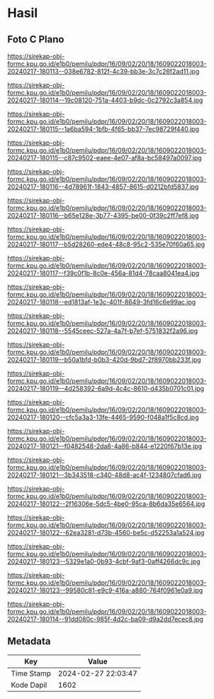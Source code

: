 # Hasil

## Foto C Plano

https://sirekap-obj-formc.kpu.go.id/e1b0/pemilu/pdpr/16/09/02/20/18/1609022018003-20240217-180113--038e6782-812f-4c39-bb3e-3c7c26f2ad11.jpg

https://sirekap-obj-formc.kpu.go.id/e1b0/pemilu/pdpr/16/09/02/20/18/1609022018003-20240217-180114--19c08120-751a-4403-b9dc-0c2792c3a854.jpg

https://sirekap-obj-formc.kpu.go.id/e1b0/pemilu/pdpr/16/09/02/20/18/1609022018003-20240217-180115--1a6ba594-1bfb-4f65-bb37-7ec98729f440.jpg

https://sirekap-obj-formc.kpu.go.id/e1b0/pemilu/pdpr/16/09/02/20/18/1609022018003-20240217-180115--c87c9502-eaee-4e07-af8a-bc58497a0097.jpg

https://sirekap-obj-formc.kpu.go.id/e1b0/pemilu/pdpr/16/09/02/20/18/1609022018003-20240217-180116--4d78961f-1843-4857-8615-d0212bfd5837.jpg

https://sirekap-obj-formc.kpu.go.id/e1b0/pemilu/pdpr/16/09/02/20/18/1609022018003-20240217-180116--b65e128e-3b77-4395-be00-0f39c2ff7ef8.jpg

https://sirekap-obj-formc.kpu.go.id/e1b0/pemilu/pdpr/16/09/02/20/18/1609022018003-20240217-180117--b5d28260-ede4-48c8-95c2-535e70f60a65.jpg

https://sirekap-obj-formc.kpu.go.id/e1b0/pemilu/pdpr/16/09/02/20/18/1609022018003-20240217-180117--f39c0f1b-8c0e-456a-81d4-78caa8041ea4.jpg

https://sirekap-obj-formc.kpu.go.id/e1b0/pemilu/pdpr/16/09/02/20/18/1609022018003-20240217-180118--ed1813af-1e3c-401f-8649-3fd16c6e99ac.jpg

https://sirekap-obj-formc.kpu.go.id/e1b0/pemilu/pdpr/16/09/02/20/18/1609022018003-20240217-180118--5545ceec-527a-4a7f-b7ef-5751832f2a96.jpg

https://sirekap-obj-formc.kpu.go.id/e1b0/pemilu/pdpr/16/09/02/20/18/1609022018003-20240217-180119--b50a1bfd-b0b3-420d-9bd7-2f8970bb233f.jpg

https://sirekap-obj-formc.kpu.go.id/e1b0/pemilu/pdpr/16/09/02/20/18/1609022018003-20240217-180119--4d258392-6a9d-4c4c-8610-d435b0701c01.jpg

https://sirekap-obj-formc.kpu.go.id/e1b0/pemilu/pdpr/16/09/02/20/18/1609022018003-20240217-180120--cfc5a3a3-13fe-4465-9590-f048a1f5c8cd.jpg

https://sirekap-obj-formc.kpu.go.id/e1b0/pemilu/pdpr/16/09/02/20/18/1609022018003-20240217-180121--f0482548-2da8-4a86-b844-e1220f67b13e.jpg

https://sirekap-obj-formc.kpu.go.id/e1b0/pemilu/pdpr/16/09/02/20/18/1609022018003-20240217-180121--3b343518-c340-48d8-ac4f-1234807cfad6.jpg

https://sirekap-obj-formc.kpu.go.id/e1b0/pemilu/pdpr/16/09/02/20/18/1609022018003-20240217-180122--2f16306e-5dc5-4be0-95ca-8b6da35e6564.jpg

https://sirekap-obj-formc.kpu.go.id/e1b0/pemilu/pdpr/16/09/02/20/18/1609022018003-20240217-180122--62ea3281-d73b-4560-be5c-d52253a1a524.jpg

https://sirekap-obj-formc.kpu.go.id/e1b0/pemilu/pdpr/16/09/02/20/18/1609022018003-20240217-180123--5329e1a0-0b93-4cbf-9af3-0aff4266dc9c.jpg

https://sirekap-obj-formc.kpu.go.id/e1b0/pemilu/pdpr/16/09/02/20/18/1609022018003-20240217-180123--99580c81-e9c9-416a-a880-764f0961e0a9.jpg

https://sirekap-obj-formc.kpu.go.id/e1b0/pemilu/pdpr/16/09/02/20/18/1609022018003-20240217-180114--91dd080c-985f-4d2c-ba09-d9a2dd7ecec8.jpg


## Metadata

| Key        | Value               |
| ---------- | ------------------- |
| Time Stamp | 2024-02-27 22:03:47 |
| Kode Dapil | 1602                |



